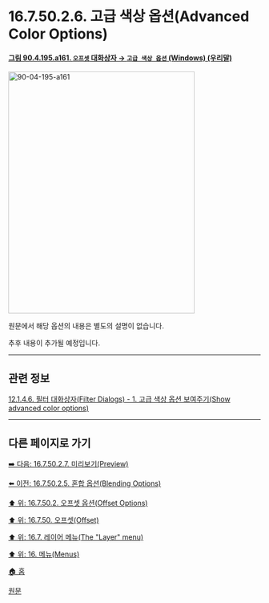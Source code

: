 # 16.7.50.2.6. 고급 색상 옵션(Advanced Color Options)

<a id="90-04-195-a161"></a>

#### [그림 90.4.195.a161. `오프셋` 대화상자 → `고급 색상 옵션` (Windows) (우리말)](./90-04-0195-offset.md#90-04-195-a161)
<img width="372" height="482" alt="90-04-195-a161" src="https://github.com/user-attachments/assets/9e2889e2-d85b-42cd-b902-c0cdf1e5e01f" />

원문에서 해당 옵션의 내용은 별도의 설명이 없습니다.

추후 내용이 추가될 예정입니다.

***

## 관련 정보

[12.1.4.6. 필터 대화상자(Filter Dialogs) - 1. 고급 색상 옵션 보여주기(Show advanced color options)](./12-01-04-06-filter_dialogs.md#12-01-04-06-s1)

***

## 다른 페이지로 가기

[➡️ 다음: 16.7.50.2.7. 미리보기(Preview)](./16-07-50-02-07-preview.md)

[⬅️ 이전: 16.7.50.2.5. 혼합 옵션(Blending Options)](./16-07-50-02-05-blending_options.md)

[⬆️ 위: 16.7.50.2. 오프셋 옵션(Offset Options)](./16-07-50-02-00-offset_options.md)

[⬆️ 위: 16.7.50. 오프셋(Offset)](./16-07-50-00-offset.md)

[⬆️ 위: 16.7. 레이어 메뉴(The "Layer" menu)](./16-07-00-the-layer-menu.md)

[⬆️ 위: 16. 메뉴(Menus)](./16-00-menus.md)

[🏠 홈](./00-home.md)

[원문](https://docs.gimp.org/2.10/ko/gimp-layer-offset.html#idm30140)